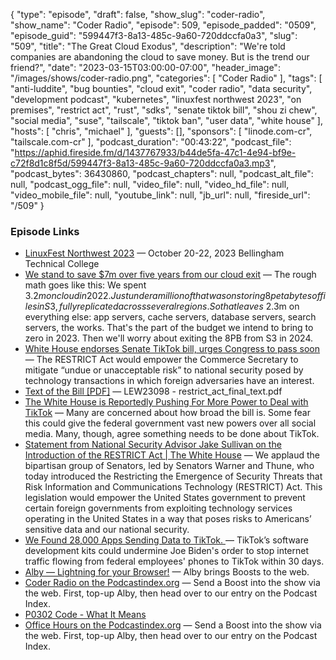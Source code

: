 {
  "type": "episode",
  "draft": false,
  "show_slug": "coder-radio",
  "show_name": "Coder Radio",
  "episode": 509,
  "episode_padded": "0509",
  "episode_guid": "599447f3-8a13-485c-9a60-720ddccfa0a3",
  "slug": "509",
  "title": "The Great Cloud Exodus",
  "description": "We're told companies are abandoning the cloud to save money. But is the trend our friend?",
  "date": "2023-03-15T03:00:00-07:00",
  "header_image": "/images/shows/coder-radio.png",
  "categories": [
    "Coder Radio"
  ],
  "tags": [
    "anti-luddite",
    "bug bounties",
    "cloud exit",
    "coder radio",
    "data security",
    "development podcast",
    "kubernetes",
    "linuxfest northwest 2023",
    "on premises",
    "restrict act",
    "rust",
    "sdks",
    "senate tiktok bill",
    "shou zi chew",
    "social media",
    "suse",
    "tailscale",
    "tiktok ban",
    "user data",
    "white house"
  ],
  "hosts": [
    "chris",
    "michael"
  ],
  "guests": [],
  "sponsors": [
    "linode.com-cr",
    "tailscale.com-cr"
  ],
  "podcast_duration": "00:43:22",
  "podcast_file": "https://aphid.fireside.fm/d/1437767933/b44de5fa-47c1-4e94-bf9e-c72f8d1c8f5d/599447f3-8a13-485c-9a60-720ddccfa0a3.mp3",
  "podcast_bytes": 36430860,
  "podcast_chapters": null,
  "podcast_alt_file": null,
  "podcast_ogg_file": null,
  "video_file": null,
  "video_hd_file": null,
  "video_mobile_file": null,
  "youtube_link": null,
  "jb_url": null,
  "fireside_url": "/509"
}


### Episode Links

  * [LinuxFest Northwest 2023](https://2023.lfnw.org/ "LinuxFest Northwest 2023") — October 20-22, 2023 Bellingham Technical College
  * [We stand to save $7m over five years from our cloud exit](https://world.hey.com/dhh/we-stand-to-save-7m-over-five-years-from-our-cloud-exit-53996caa "We stand to save $7m over five years from our cloud exit") — The rough math goes like this: We spent $3.2m on cloud in 2022. Just under a million of that was on storing 8 petabytes of files in S3, fully replicated across several regions. So that leaves ~$2.3m on everything else: app servers, cache servers, database servers, search servers, the works. That's the part of the budget we intend to bring to zero in 2023. Then we'll worry about exiting the 8PB from S3 in 2024.
  * [White House endorses Senate TikTok bill, urges Congress to pass soon](https://www.cnbc.com/2023/03/07/white-house-endorses-senate-tiktok-bill-urges-congress-to-pass-soon.html "White House endorses Senate TikTok bill, urges Congress to pass soon") — The RESTRICT Act would empower the Commerce Secretary to mitigate “undue or unacceptable risk” to national security posed by technology transactions in which foreign adversaries have an interest.
  * [Text of the Bill [PDF]](https://www.manchin.senate.gov/imo/media/doc/restrict_act_final_text.pdf?cb "Text of the Bill \[PDF\]") — LEW23098 - restrict_act_final_text.pdf
  * [The White House is Reportedly Pushing For More Power to Deal with TikTok](https://cordcuttersnews.com/the-white-house-is-reportedly-pushing-for-more-power-to-deal-with-tiktok/ "The White House is Reportedly Pushing For More Power to Deal with TikTok") — Many are concerned about how broad the bill is. Some fear this could give the federal government vast new powers over all social media. Many, though, agree something needs to be done about TikTok.
  * [Statement from National Security Advisor Jake Sullivan on the Introduction of the RESTRICT Act | The White House](https://www.whitehouse.gov/briefing-room/statements-releases/2023/03/07/statement-from-national-security-advisor-jake-sullivan-on-the-introduction-of-the-restrict-act/ "Statement from National Security Advisor Jake Sullivan on the Introduction of the RESTRICT Act | The White House") — We applaud the bipartisan group of Senators, led by Senators Warner and Thune, who today introduced the Restricting the Emergence of Security Threats that Risk Information and Communications Technology (RESTRICT) Act. This legislation would empower the United States government to prevent certain foreign governments from exploiting technology services operating in the United States in a way that poses risks to Americans’ sensitive data and our national security. 
  * [We Found 28,000 Apps Sending Data to TikTok. ](https://gizmodo.com/tiktok-ban-joe-biden-28000-apps-sdk-data-china-1850174019 "We Found 28,000 Apps Sending Data to TikTok. ") — TikTok’s software development kits could undermine Joe Biden's order to stop internet traffic flowing from federal employees' phones to TikTok within 30 days.
  * [Alby — Lightning for your Browser!](https://getalby.com/ "Alby — Lightning for your Browser!") — Alby brings Boosts to the web.
  * [Coder Radio on the Podcastindex.org](https://podcastindex.org/podcast/487548 "Coder Radio on the Podcastindex.org") — Send a Boost into the show via the web. First, top-up Alby, then head over to our entry on the Podcast Index.
  * [P0302 Code - What It Means](https://www.fixdapp.com/blog/p0302-code/ "P0302 Code - What It Means")
  * [Office Hours on the Podcastindex.org](https://podcastindex.org/podcast/5341434 "Office Hours on the Podcastindex.org") — Send a Boost into the show via the web. First, top-up Alby, then head over to our entry on the Podcast Index.


